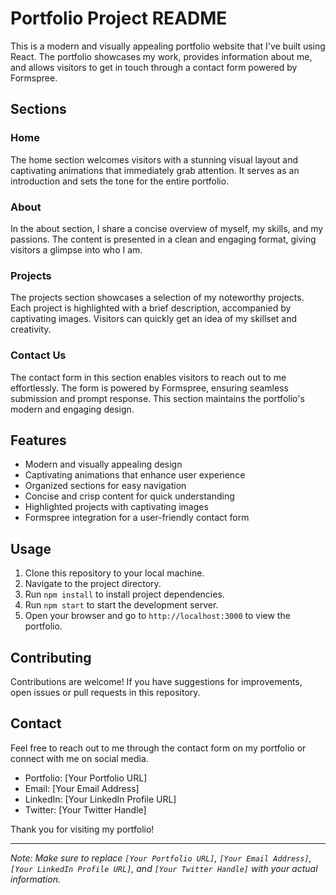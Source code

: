 # Portfolio Project README

This is a modern and visually appealing portfolio website that I've built using React. The portfolio showcases my work, provides information about me, and allows visitors to get in touch through a contact form powered by Formspree.

## Sections

### Home
The home section welcomes visitors with a stunning visual layout and captivating animations that immediately grab attention. It serves as an introduction and sets the tone for the entire portfolio.

### About
In the about section, I share a concise overview of myself, my skills, and my passions. The content is presented in a clean and engaging format, giving visitors a glimpse into who I am.

### Projects
The projects section showcases a selection of my noteworthy projects. Each project is highlighted with a brief description, accompanied by captivating images. Visitors can quickly get an idea of my skillset and creativity.

### Contact Us
The contact form in this section enables visitors to reach out to me effortlessly. The form is powered by Formspree, ensuring seamless submission and prompt response. This section maintains the portfolio's modern and engaging design.

## Features

- Modern and visually appealing design
- Captivating animations that enhance user experience
- Organized sections for easy navigation
- Concise and crisp content for quick understanding
- Highlighted projects with captivating images
- Formspree integration for a user-friendly contact form

## Usage

1. Clone this repository to your local machine.
2. Navigate to the project directory.
3. Run `npm install` to install project dependencies.
4. Run `npm start` to start the development server.
5. Open your browser and go to `http://localhost:3000` to view the portfolio.

## Contributing

Contributions are welcome! If you have suggestions for improvements, open issues or pull requests in this repository.

## Contact

Feel free to reach out to me through the contact form on my portfolio or connect with me on social media.

- Portfolio: [Your Portfolio URL]
- Email: [Your Email Address]
- LinkedIn: [Your LinkedIn Profile URL]
- Twitter: [Your Twitter Handle]

Thank you for visiting my portfolio!

---

*Note: Make sure to replace `[Your Portfolio URL]`, `[Your Email Address]`, `[Your LinkedIn Profile URL]`, and `[Your Twitter Handle]` with your actual information.*

